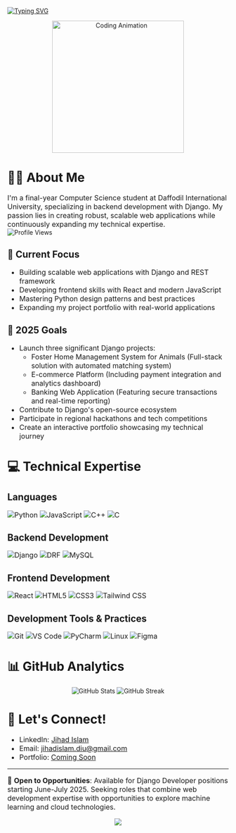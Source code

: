 [![Typing SVG](https://readme-typing-svg.herokuapp.com?font=Inter&weight=600&size=36&duration=4000&pause=1000&color=FFFFFF&width=635&lines=Hi+there!+I%27m+Jihad+Islam+%F0%9F%91%8B;Django+Developer+%7C+CS+Student)](https://git.io/typing-svg)

<div align="center">
  <img src="https://media.giphy.com/media/f3iwJFOVOwuy7K6FFw/giphy.gif" width="300px" alt="Coding Animation">
</div>

# 👨‍💻 About Me

<div style="font-size: 16px">
I'm a final-year Computer Science student at Daffodil International University, specializing in backend development with Django. My passion lies in creating robust, scalable web applications while continuously expanding my technical expertise.
</div>

<img src="https://komarev.com/ghpvc/?username=jihad-islam&label=Profile%20views&color=0e75b6&style=flat" alt="Profile Views" />

## 🔭 Current Focus

<div style="font-size: 16px">

- Building scalable web applications with Django and REST framework
- Developing frontend skills with React and modern JavaScript
- Mastering Python design patterns and best practices
- Expanding my project portfolio with real-world applications

</div>

## 🎯 2025 Goals

<div style="font-size: 16px">

- Launch three significant Django projects:
  - Foster Home Management System for Animals (Full-stack solution with automated matching system)
  - E-commerce Platform (Including payment integration and analytics dashboard)
  - Banking Web Application (Featuring secure transactions and real-time reporting)
- Contribute to Django's open-source ecosystem
- Participate in regional hackathons and tech competitions
- Create an interactive portfolio showcasing my technical journey

</div>

# 💻 Technical Expertise

## Languages
<div style="font-size: 16px">

![Python](https://img.shields.io/badge/-Python-3776AB?style=flat-square&logo=python&logoColor=white)
![JavaScript](https://img.shields.io/badge/-JavaScript-F7DF1E?style=flat-square&logo=javascript&logoColor=black)
![C++](https://img.shields.io/badge/-C++-00599C?style=flat-square&logo=c%2B%2B&logoColor=white)
![C](https://img.shields.io/badge/-C-A8B9CC?style=flat-square&logo=c&logoColor=white)

</div>

## Backend Development
<div style="font-size: 16px">

![Django](https://img.shields.io/badge/-Django-092E20?style=flat-square&logo=django&logoColor=white)
![DRF](https://img.shields.io/badge/-Django_REST_Framework-092E20?style=flat-square&logo=django&logoColor=white)
![MySQL](https://img.shields.io/badge/-MySQL-4479A1?style=flat-square&logo=mysql&logoColor=white)

</div>

## Frontend Development
<div style="font-size: 16px">

![React](https://img.shields.io/badge/-React-61DAFB?style=flat-square&logo=react&logoColor=black)
![HTML5](https://img.shields.io/badge/-HTML5-E34F26?style=flat-square&logo=html5&logoColor=white)
![CSS3](https://img.shields.io/badge/-CSS3-1572B6?style=flat-square&logo=css3&logoColor=white)
![Tailwind CSS](https://img.shields.io/badge/-Tailwind_CSS-38B2AC?style=flat-square&logo=tailwind-css&logoColor=white)

</div>

## Development Tools & Practices
<div style="font-size: 16px">

![Git](https://img.shields.io/badge/-Git-F05032?style=flat-square&logo=git&logoColor=white)
![VS Code](https://img.shields.io/badge/-VS_Code-007ACC?style=flat-square&logo=visual-studio-code&logoColor=white)
![PyCharm](https://img.shields.io/badge/-PyCharm-000000?style=flat-square&logo=pycharm&logoColor=white)
![Linux](https://img.shields.io/badge/-Linux-FCC624?style=flat-square&logo=linux&logoColor=black)
![Figma](https://img.shields.io/badge/-Figma-F24E1E?style=flat-square&logo=figma&logoColor=white)

</div>

# 📊 GitHub Analytics

<div align="center">
  <img src="https://github-readme-stats.vercel.app/api?username=jihad-islam&show_icons=true&theme=tokyonight" alt="GitHub Stats" />
  <img src="https://github-readme-streak-stats.herokuapp.com/?user=jihad-islam&theme=tokyonight" alt="GitHub Streak" />
</div>

# 🤝 Let's Connect!

<div style="font-size: 16px">

- LinkedIn: [Jihad Islam](https://linkedin.com/in/jihad-islam07)
- Email: jihadislam.diu@gmail.com
- Portfolio: [Coming Soon]()

</div>

---

<div style="font-size: 16px">

💼 **Open to Opportunities**: Available for Django Developer positions starting June-July 2025. Seeking roles that combine web development expertise with opportunities to explore machine learning and cloud technologies.

</div>

<div align="center">
    <img src="https://capsule-render.vercel.app/api?type=waving&color=gradient&height=100&width=100%&section=footer"/>
</div>
